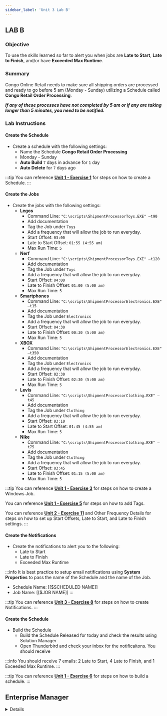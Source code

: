 ```yaml
---
sidebar_label: 'Unit 3 Lab B'
---
```


## LAB B

### Objective

To use the skills learned so far to alert you when jobs are **Late to Start**, **Late to Finish**, and/or have **Exceeded Max Runtime**.

### Summary

Congo Online Retail needs to make sure all shipping orders are processed and ready to go before 5 am (Monday - Sunday) utilizing a Schedule called **Congo Retail Order Processing**.   

**_If any of these processes have not completed by 5 am or if any are taking longer than 5 minutes, you need to be notified._** 

### Lab Instructions

#### Create the Schedule

* Create a schedule with the following settings:
  * Name the Schedule **Congo Retail Order Processing**
  * Monday - Sunday
  * **Auto Build** ```7``` days in advance for ```1``` day
  * **Auto Delete** for ```7``` days ago

:::tip
You can reference [**Unit 1 - Exercise 1**](/docs/Unit%201%20Exercise%201.md) for steps on how to create a Schedule.
:::

#### Create the Jobs

* Create the jobs with the following settings:
  * **Legos**
    * Command Line: ```"C:\scripts\ShipmentProcessorToys.EXE" –t90```
    * Add documentation
    * Tag the Job under ```Toys```
    * Add a frequency that will allow the job to run everyday.
    * Start Offset: ```03:00```
    * Late to Start Offset: ```01:55 (4:55 am)```
    * Max Run Time: ```5```
  * **Nerf**
    * Command Line: ```"C:\scripts\ShipmentProcessorToys.EXE" –t120```
    * Add documentation
    * Tag the Job under ```Toys```
    * Add a frequency that will allow the job to run everyday.
    * Start Offset: ```04:00```
    * Late to Finish Offset: ```01:00 (5:00 am)```
    * Max Run Time: ```5```
  * **Smartphones**
    * Command Line: ```"C:\scripts\ShipmentProcessorElectronics.EXE" –t15```
    * Add documentation 
    * Tag the Job under ```Electronics```
    * Add a frequency that will allow the job to run everyday.
    * Start Offset: ``04:30``
    * Late to Finish Offset: ```00:30 (5:00 am)```
    * Max Run Time: ```5```
  * **XBOX**
    * Command Line: ```"C:\scripts\ShipmentProcessorElectronics.EXE" –t350```
    * Add documentation 
    * Tag the Job under ```Electronics```
    * Add a frequency that will allow the job to run everyday.
    * Start Offset: ```02:30```
    * Late to Finish Offset: ```02:30 (5:00 am)```
    * Max Run Time: ```5```
  * **Levis**
    * Command Line: ```"C:\scripts\ShipmentProcessorClothing.EXE" –t45```
    * Add documentation 
    * Tag the Job under ```Clothing```
    * Add a frequency that will allow the job to run everyday.
    * Start Offset: ```03:10```
    * Late to Start Offset: ```01:45 (4:55 am)```
    * Max Run Time: ```5```
  * **Nike**
    * Command Line: ```"C:\scripts\ShipmentProcessorClothing.EXE" –t75```
    * Add documentation 
    * Tag the Job under ```Clothing```
    * Add a frequency that will allow the job to run everyday.
    * Start Offset: ```03:45```
    * Late to Finish Offset: ```01:15 (5:00 am)```
    * Max Run Time: ```5```

:::tip
You can reference [**Unit 1 - Exercise 3**](/docs/Unit%201%20Exercise%203.md) for steps on how to create a Windows Job.

You can reference [**Unit 1 - Exercise 5**](/docs/Unit%201%20Exercise%205.md) for steps on how to add Tags.

You can reference [**Unit 2 - Exercise 11**](/docs/Unit%202%20Exercise%2011.md) and Other Frequency Details for steps on how to set up Start Offsets, Late to Start, and Late to Finish settings.
:::

#### Create the Notifications

* Create the notifications to alert you to the following:
  * Late to Start
  * Late to Finish
  * Exceeded Max Runtime

:::info
It is best practice to setup email notifications using **System Properties** to pass the name of the Schedule and the name of the Job.
* Schedule Name: [[$SCHEDULED NAME]]
* Job Name: [[$JOB NAME]]
:::

:::tip
You can reference [**Unit 3 - Exercise 8**](/docs/Unit%203%20Exercise%208.md) for steps on how to create Notifications.
:::

#### Create the Schedule

* Build the Schedule
    * Build the Schedule Released for today and check the results using Solution Manager
    * Open Thunderbird and check your inbox for the notificaitons. You should receive 

:::info
You should receive 7 emails: 2 Late to Start, 4 Late to Finish, and 1 Exceeded Max Runtime.
:::

:::tip
You can reference [**Unit 1 - Exercise 6**](/docs/Unit%201%20Exercise%206.md) for steps on how to build a schedule.
:::


## Enterprise Manager

<details>

:::tip [Walkthrough Video - Unit 3 Lab B](../static/videobasic/U3LabB.mp4)

:::

* **Schedule Information**

    * Name the Schedule **Congo Retail Order Processing**
    * Monday through Sunday
    * **Auto Build** ```7``` days in advance for ```1``` day
    * **Auto Delete** for ```7``` days ago

* **Job Information**

*  Legos
    * Command Line: 
     ```"C:\scripts\ShipmentProcessorToys.EXE" –t90```
    * Start Offset: ```03:00```
    * Absolute Late to Start Offset: ```01:55 (4:55 am)```
    * Max Run Time: ```5```
    * Add documentation
    * Tag the Job under ```Toys```
* Nerf
    * Command Line: ```"C:\scripts\ShipmentProcessorToys.EXE" –t120```
    * Start Offset: ```04:00```
    * Absolute Late to Finish Offset: ```01:00 (5:00 am)```
    * Max Run Time: ```5```
    * Add documentation 
    * Tag the Job under ```Toys```
* Smartphones
    * Command Line: ```"C:\scripts\ShipmentProcessorElectronics.EXE" –t15```
    * Start Offset: ``04:30``
    * Absolute Late to Finish Offset: ```00:30 (5:00 am)```
    * Max Run Time: ```5```
    * Add documentation 
    * Tag the Job under ```Electronics```
* XBOX
    * Command Line: ```"C:\scripts\ShipmentProcessorElectronics.EXE" –t350```
    * Start Offset: ```02:30```
    * Absolute Late to Finish Offset: ```02:30 (5:00 am)```
    * Max Run Time: ```5```
    * Add documentation 
    * Tag the Job under ```Electronics```
* Levis
    * Command Line: ```"C:\scripts\ShipmentProcessorClothing.EXE" –t45```
    * Start Offset: ```03:10```
    * Absolute Late to Start Offset: ```01:45 (4:55 am)```
    * Max Run Time: ```5```
    * Add documentation 
    * Tag the Job under ```Clothing```
* Nike
    * Command Line: ```"C:\scripts\ShipmentProcessorClothing.EXE" –t75```
    * Start Offset: ```03:45```
    * Absolute Late to Finish Offset: ```01:15 (5:00 am)```
    * Max Run Time: ```5```
    * Add documentation 
    * Tag the Job under ```Clothing```

* **Notifications**
    * Setup Email Notifications in Notification Manager using Global Properties to pass the Name of the Schedule and Job in the subject when the following conditions have been met:
    * Late to Start
    * Late to Finish
    * Exceeded Max Runtime

* **Build**
    * Build the Schedule Released for today and check the results using Solution Manager
    * Open Thunderbird and check your inbox

</details>